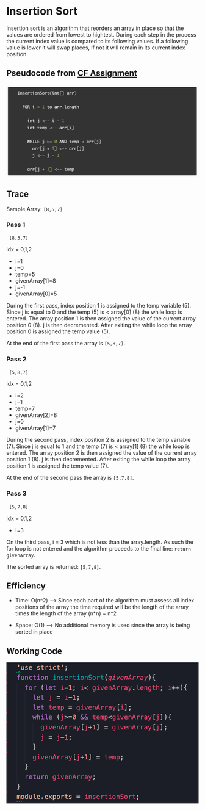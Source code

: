 # Insertion Sort

Insertion sort is an algorithm that reorders an array in place so that the values are ordered from lowest to hightest. During each step in the process the current index value is compared to its following values. If a following value is lower it will swap places, if not it will remain in its current index position.

## Pseudocode from [CF Assignment](https://canvas.instructure.com/courses/2443160/assignments/18783460)

![Pseudocode](401-cc-26-pseudocode.png)

## Trace

Sample Array: `[8,5,7]`

### Pass 1

     [8,5,7]
idx = 0,1,2

- i=1
- j=0
- temp=5
- givenArray[1]=8
- j=-1
- givenArray[0]=5

During the first pass, index position 1 is assigned to the temp variable (5). Since j is equal to 0 and the temp (5) is < array[0] (8) the while loop is entered. The array position 1 is then assigned the value of the current array position 0 (8). j is then decremented. After exiting the while loop the array position 0 is assigned the temp value (5).

At the end of the first pass the array is `[5,8,7]`.

### Pass 2

     [5,8,7]
idx = 0,1,2

- i=2
- j=1
- temp=7
- givenArray[2]=8
- j=0
- givenArray[1]=7

During the second pass, index position 2 is assigned to the temp variable (7). Since j is equal to 1 and the temp (7) is < array[1] (8) the while loop is entered. The array position 2 is then assigned the value of the current array position 1 (8). j is then decremented. After exiting the while loop the array position 1 is assigned the temp value (7).

At the end of the second pass the array is `[5,7,8]`.

### Pass 3

     [5,7,8]
idx = 0,1,2

- i=3

On the third pass, i = 3 which is not less than the array.length. As such the for loop is not entered and the algorithm proceeds to the final line: `return givenArray`.

The sorted array is returned: `[5,7,8]`.

## Efficiency

- Time: O(n^2) --> Since each part of the algorithm must assess all index positions of the array the time required will be the length of the array times the length of the array (n*n) = n^2

- Space: O(1) --> No additional memory is used since the array is being sorted in place

## Working Code

![Insertion Sort](401-cc-26-working-code.png)
